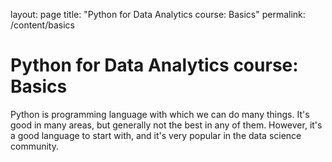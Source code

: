 layout: page
title: "Python for Data Analytics course: Basics"
permalink: /content/basics

# Python for Data Analytics course: Basics

Python is programming language with which we can do many things. It's good in many areas, but generally not the best in any of them. However, it's a good language to start with, and it's very popular in the data science community.
